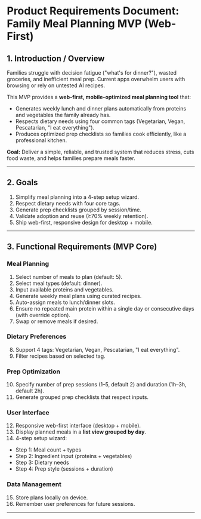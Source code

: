 # Product Requirements Document: Family Meal Planning MVP (Web-First)

## 1. Introduction / Overview

Families struggle with decision fatigue ("what's for dinner?"), wasted groceries, and inefficient meal prep. Current apps overwhelm users with browsing or rely on untested AI recipes.

This MVP provides a **web-first, mobile-optimized meal planning tool** that:

- Generates weekly lunch and dinner plans automatically from proteins and vegetables the family already has.
- Respects dietary needs using four common tags (Vegetarian, Vegan, Pescatarian, "I eat everything").
- Produces optimized prep checklists so families cook efficiently, like a professional kitchen.

**Goal:** Deliver a simple, reliable, and trusted system that reduces stress, cuts food waste, and helps families prepare meals faster.

---

## 2. Goals

1. Simplify meal planning into a 4-step setup wizard.
2. Respect dietary needs with four core tags.
3. Generate prep checklists grouped by session/time.
4. Validate adoption and reuse (≥70% weekly retention).
5. Ship web-first, responsive design for desktop + mobile.

---

## 3. Functional Requirements (MVP Core)

### Meal Planning

1. Select number of meals to plan (default: 5).
2. Select meal types (default: dinner).
3. Input available proteins and vegetables.
4. Generate weekly meal plans using curated recipes.
5. Auto-assign meals to lunch/dinner slots.
6. Ensure no repeated main protein within a single day or consecutive days (with override option).
7. Swap or remove meals if desired.

### Dietary Preferences

8. Support 4 tags: Vegetarian, Vegan, Pescatarian, "I eat everything".
9. Filter recipes based on selected tag.

### Prep Optimization

10. Specify number of prep sessions (1–5, default 2) and duration (1h–3h, default 2h).
11. Generate grouped prep checklists that respect inputs.

### User Interface

12. Responsive web-first interface (desktop + mobile).
13. Display planned meals in a **list view grouped by day**.
14. 4-step setup wizard:

- Step 1: Meal count + types
- Step 2: Ingredient input (proteins + vegetables)
- Step 3: Dietary needs
- Step 4: Prep style (sessions + duration)

### Data Management

15. Store plans locally on device.
16. Remember user preferences for future sessions.

---
